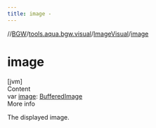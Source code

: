 ```yaml
---
title: image -
---
```

//[BGW](../../../index.md)/[tools.aqua.bgw.visual](../index.md)/[ImageVisual](index.md)/[image](image.md)



# image  
[jvm]  
Content  
var [image](image.md): [BufferedImage](https://docs.oracle.com/javase/8/docs/api/java/awt/image/BufferedImage.html)  
More info  


The displayed image.

  



